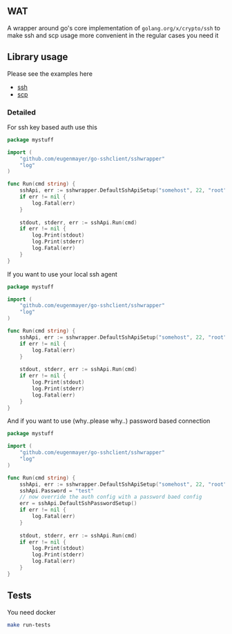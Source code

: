 ## WAT

A wrapper around go's core implementation of `golang.org/x/crypto/ssh` to make ssh and scp usage more convenient in the regular cases you need it

## Library usage

Please see the examples here
 - [ssh](https://github.com/EugenMayer/go-antibash-boilerplate/blob/master/cmd/myssh.go)
 - [scp](https://github.com/EugenMayer/go-antibash-boilerplate/blob/master/cmd/myscp.go)
 


### Detailed
For ssh key based auth use this 
```go
package mystuff

import (
	"github.com/eugenmayer/go-sshclient/sshwrapper"
	"log"
)

func Run(cmd string) {
    sshApi, err := sshwrapper.DefaultSshApiSetup("somehost", 22, "root","~/.ssh/id_rsa")    
    if err != nil {
        log.Fatal(err)
    }
    
    stdout, stderr, err := sshApi.Run(cmd)
    if err != nil {
        log.Print(stdout)
        log.Print(stderr)
        log.Fatal(err)
    }
}
```

If you want to use your local ssh agent

```go
package mystuff

import (
	"github.com/eugenmayer/go-sshclient/sshwrapper"
	"log"
)

func Run(cmd string) {
	sshApi, err := sshwrapper.DefaultSshApiSetup("somehost", 22, "root","")    
    if err != nil {
        log.Fatal(err)
    }
    
    stdout, stderr, err := sshApi.Run(cmd)
    if err != nil {
        log.Print(stdout)
        log.Print(stderr)
        log.Fatal(err)
    }
}
```

And if you want to use (why..please why..) password based connection

```go
package mystuff

import (
	"github.com/eugenmayer/go-sshclient/sshwrapper"
	"log"
)

func Run(cmd string) {
    sshApi, err := sshwrapper.DefaultSshApiSetup("somehost", 22, "root","")
    sshApi.Password = "test"
    // now override the auth config with a password baed config
    err = sshApi.DefaultSshPasswordSetup()
    if err != nil {
        log.Fatal(err)
    }
    
    stdout, stderr, err := sshApi.Run(cmd)
    if err != nil {
        log.Print(stdout)
        log.Print(stderr)
        log.Fatal(err)
    }
}
```


## Tests

You need docker

```bash
make run-tests
```